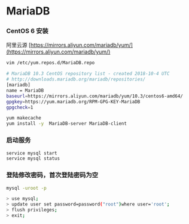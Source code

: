 # MariaDB 

### CentOS 6 安装

阿里云源 [https://mirrors.aliyun.com/mariadb/yum/](https://mirrors.aliyun.com/mariadb/yum/)

```sh
vim /etc/yum.repos.d/MariaDB.repo

# MariaDB 10.3 CentOS repository list - created 2018-10-4 UTC
# http://downloads.mariadb.org/mariadb/repositories/
[mariadb]
name = MariaDB
baseurl=https://mirrors.aliyun.com/mariadb/yum/10.3/centos6-amd64/
gpgkey=https://yum.mariadb.org/RPM-GPG-KEY-MariaDB
gpgcheck=1

yum makecache
yum install -y  MariaDB-server MariaDB-client
```

### 启动服务

```sh
service mysql start
service mysql status
```

### 登陆修改密码，首次登陆密码为空

```sh
mysql -uroot -p

> use mysql;
> update user set password=password("root")where user='root';
> flush privileges;
> exit;
```
